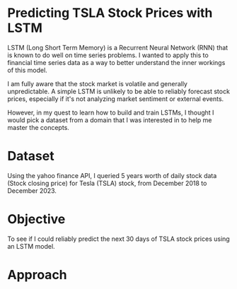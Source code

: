 # Predicting TSLA Stock Prices with LSTM 
LSTM (Long Short Term Memory) is a Recurrent Neural Network (RNN) that is known to do well on time series problems. I wanted to apply this to financial time series data as a way to better understand the inner workings of this model. 

I am fully aware that the stock market is volatile and generally unpredictable. A simple LSTM is unlikely to be able to reliably forecast stock prices, especially if it's not analyzing market sentiment or external events. 

However, in my quest to learn how to build and train LSTMs, I thought I would pick a dataset from a domain that I was interested in to help me master the concepts.

# Dataset
Using the yahoo finance API, I queried 5 years worth of daily stock data (Stock closing price) for Tesla (TSLA) stock, from December 2018 to December 2023.

# Objective
To see if I could reliably predict the next 30 days of TSLA stock prices using an LSTM model.

# Approach

